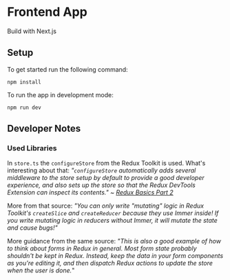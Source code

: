 # Frontend App

Build with Next.js

## Setup

To get started run the following command:

```shell
npm install
```

To run the app in development mode:

```shell
npm run dev
```

## Developer Notes

### Used Libraries

In `store.ts` the `configureStore` from the Redux Toolkit is used. What's interesting about that: _"`configureStore` automatically adds several middleware to the store setup by default to provide a good developer experience, and also sets up the store so that the Redux DevTools Extension can inspect its contents." ~ [Redux Basics Part 2](https://redux.js.org/tutorials/essentials/part-2-app-structure)_

More from that source: _"You can only write "mutating" logic in Redux Toolkit's `createSlice` and `createReducer` because they use Immer inside! If you write mutating logic in reducers without Immer, it will mutate the state and cause bugs!"_

More guidance from the same source: _"This is also a good example of how to think about forms in Redux in general. Most form state probably shouldn't be kept in Redux. Instead, keep the data in your form components as you're editing it, and then dispatch Redux actions to update the store when the user is done._"
